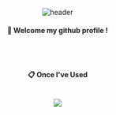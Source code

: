 <div align="center"> 

![header](https://capsule-render.vercel.app/api?type=cylinder&color=000000&height=150&section=header&text=baek-yak&fontColor=ffffff&fontSize=70&animation=fadeIn&fontAlignY=55&desc=%20&descAlignY=62&descAlign=62)
  
####  :wave: Welcome my github profile !

  
 <br/>
  <br/>
  
####  :clipboard: Once I've Used 
  
 <br/>

<img src="https://img.shields.io/badge/Python-007396?style=for-the-badge&logo=python&logoColor=white">

  <br/>
